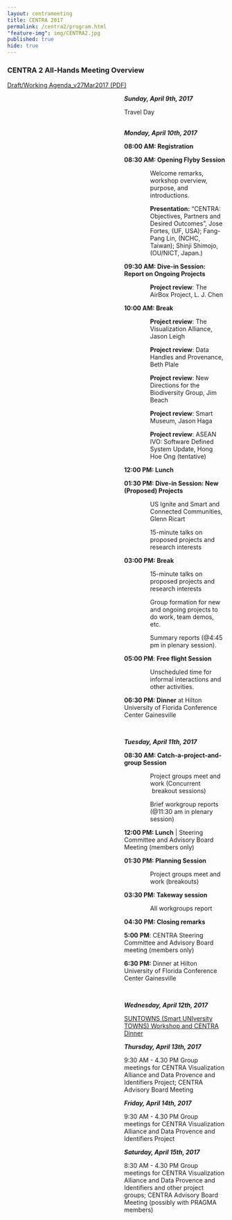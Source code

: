 ```yaml
---
layout: centrameeting
title: CENTRA 2017
permalink: /centra2/program.html
"feature-img": img/CENTRA2.jpg
published: true
hide: true
---
```


### CENTRA 2 All-Hands Meeting Overview
<a href="http://www.globalcentra.org/centra2/working_agenda_v27Mar17.pdf" target="_blank">Draft/Working Agenda_v27Mar2017 (PDF)</a><br />

<p style="padding-left: 270px;"><strong><i>Sunday, April 9th, 2017</i></strong> </p>
<p style="padding-left: 270px;"><span style="font-weight: 400;">Travel Day<br /><br /></span></p>
<p style="padding-left: 270px;"><strong><i>Monday, April 10th, 2017</i></strong> </p>
<p style="padding-left: 270px;"><strong>08:00 AM: Registration</strong></p>
<p style="padding-left: 270px;"><strong>08:30 AM: Opening Flyby Session</strong></p>
<p style="padding-left: 330px;"><span style="font-weight: 400;">Welcome remarks, workshop overview, purpose, and introductions.</span></p>
<p style="padding-left: 330px;"><strong>Presentation:</strong><span style="font-weight: 400;"> &ldquo;CENTRA: Objectives, Partners and Desired Outcomes&rdquo;, Jose Fortes, (UF, USA); Fang-Pang Lin, (NCHC, Taiwan); Shinji Shimojo, (OU/NICT, Japan.)</span></p>
<p style="padding-left: 270px;"><strong>09:30 AM: Dive-in Session: Report on Ongoing Projects</strong></p>
<p style="padding-left: 330px;"><strong>Project review</strong><span style="font-weight: 400;">: The AirBox Project, L. J. Chen </span></p>
<p style="padding-left: 270px;"><strong>10:00 AM: Break</strong></p>
<p style="padding-left: 330px;"><strong>Project review</strong><span style="font-weight: 400;">: The Visualization Alliance, Jason Leigh</span></p>
<p style="padding-left: 330px;"><strong>Project review</strong><span style="font-weight: 400;">: Data Handles and Provenance, Beth Plale </span></p>
<p style="padding-left: 330px;"><strong>Project review</strong><span style="font-weight: 400;">: New Directions for the Biodiversity Group, Jim Beach</span></p>
<p style="padding-left: 330px;"><strong>Project review</strong><span style="font-weight: 400;">: Smart Museum, Jason Haga</span></p>
<p style="padding-left: 330px;"><strong>Project review</strong><span style="font-weight: 400;">: ASEAN IVO: Software Defined System Update, Hong Hoe Ong (tentative)</span></p>
<p style="padding-left: 270px;"><strong>12:00 PM: Lunch</strong></p>
<p style="padding-left: 270px;"><strong>01:30 PM: Dive-in Session: New (Proposed) Projects</strong></p>
<p style="padding-left: 330px;"><span style="font-weight: 400;">US Ignite and Smart and Connected Communities, Glenn Ricart</span></p>
<p style="padding-left: 330px;"><span style="font-weight: 400;">15-minute talks on proposed projects and research interests</span></p>
<p style="padding-left: 270px;"><strong>03:00 PM: Break</strong></p>
<p style="padding-left: 330px;"><span style="font-weight: 400;">15-minute talks on proposed projects and research interests</span></p>
<p style="padding-left: 330px;"><span style="font-weight: 400;">Group formation for new and ongoing projects to do work, team demos, etc.</span></p>
<p style="padding-left: 330px;"><span style="font-weight: 400;">Summary reports (@4:45 pm in plenary session).</span></p>
<p style="padding-left: 270px;"><strong>05:00 PM</strong><span style="font-weight: 400;">: </span><strong>Free flight Session </strong></p>
<p style="padding-left: 330px;"><span style="font-weight: 400;">Unscheduled time for informal interactions and other activities. </span></p>
<p style="padding-left: 270px;"><strong>06:30 PM: Dinner</strong><span style="font-weight: 400;"> at Hilton University of Florida Conference Center Gainesville</span></p>
<p style="padding-left: 270px;">&nbsp;</p>

<p style="padding-left: 270px;"><strong><i>Tuesday, April 11th, 2017</i></strong> </p>
<p style="padding-left: 270px;"><strong>08:30 AM: Catch-a-project-and-group Session </strong></p>
<p style="padding-left: 330px;"><span style="font-weight: 400;">Project groups meet and work (Concurrent &nbsp;breakout sessions)</span></p>
<p style="padding-left: 330px;"><span style="font-weight: 400;">Brief workgroup reports (@11:30 am in plenary session)</span></p>
<p style="padding-left: 270px;"><strong>12:00 PM: Lunch</strong> | Steering Committee and Advisory Board Meeting (members only)</p>
<p style="padding-left: 270px;"><strong>01:30 PM: Planning Session </strong></p>
<p style="padding-left: 330px;"><span style="font-weight: 400;">Project groups meet and work (breakouts)</span></p>
<p style="padding-left: 270px;"><strong>03:30 PM: Takeway session</strong></p>
<p style="padding-left: 330px;"><span style="font-weight: 400;">All workgroups report</span></p>
<p style="padding-left: 270px;"><strong>04:30 PM: Closing remarks</strong></p>
<p style="padding-left: 270px;"><strong>5:00</strong> <strong>PM</strong><span style="font-weight: 400;">: CENTRA Steering Committee and Advisory Board meeting (members only)</span></p>
<p style="padding-left: 270px;"><strong>6:30 PM:</strong><span style="font-weight: 400;"> Dinner at Hilton University of Florida Conference Center Gainesville</span></p>
<p style="padding-left: 270px;">&nbsp;</p>

<p style="padding-left: 270px;"><strong><i>Wednesday, April 12th, 2017 </i></strong></p>
<p style="padding-left: 270px;"><a href="http://www.globalcentra.org/suntowns2017/">SUNTOWNS (Smart UNIversity TOWNS) Workshop and CENTRA Dinner</a></p>
<p style="padding-left: 270px;"><strong><i>Thursday, April 13th, 2017 </i></strong></p>
<p style="padding-left: 270px;">9:30 AM - 4.30 PM Group meetings for CENTRA Visualization Alliance and Data Provence and Identifiers Project; CENTRA Advisory Board Meeting</p>

<p style="padding-left: 270px;"><strong><i>Friday, April 14th, 2017 </i></strong></p>
<p style="padding-left: 270px;">9:30 AM - 4.30 PM Group meetings for CENTRA Visualization Alliance and Data Provence and Identifiers Project</p>

<p style="padding-left: 270px;"><strong><i>Saturday, April 15th, 2017 </i></strong></p>
<p style="padding-left: 270px;">8:30 AM - 4.30 PM Group meetings for CENTRA Visualization Alliance and Data Provence and Identifiers and other project groups; CENTRA Advisory Board Meeting (possibly with PRAGMA members)</p>
